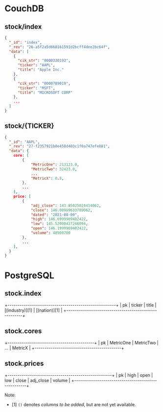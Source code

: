 # CouchDB

## stock/index
```json
{
  "_id": "index",
  "_rev": "26-a5f2a5d668161591d2bcff4dee2bc64f",
  "data": [
    {
      "cik_str": "0000320193",
      "ticker": "AAPL",
      "title": "Apple Inc."
    },
    {
      "cik_str": "0000789019",
      "ticker": "MSFT",
      "title": "MICROSOFT CORP"
    },
    ...
  ]
}
```

## stock/{TICKER}
```json
{
  "_id": "AAPL",
  "_rev": "27-f2357921b0e458d483c1f0a747efe881",
  "data": {
    core: [
        {
            "MetricOne": 213123.0,
            "MetricTwo": 32423.0,
            ...
            "MetricX": 0.5,
        },
        ...
    ],
    price: [
        {
            "adj_close": 143.85025024414062,
            "close": 146.08999633789062,
            "dated": "2021-08-09",
            "high": 146.6999969482422,
            "low": 145.52000427246094,
            "open": 146.1999969482422,
            "volume": 48908700
        },
        ...
    ],
  }
}
```

# PostgreSQL

## stock.index
+-------------------------------------------------------+
| pk | ticker | title | [(industry)][1] | [(nation)][1] |
+-------------------------------------------------------+

## stock.cores
+--------------------------------------------+
| pk | MetricOne | MetricTwo | ... | MetricX |
+--------------------------------------------+

## stock.prices
+-----------------------------------------------------+
| pk | high | open | low | close | adj_close | volume |
+-----------------------------------------------------+

Note:
- [1] `()` denotes *columns to be added*, but are not yet available.